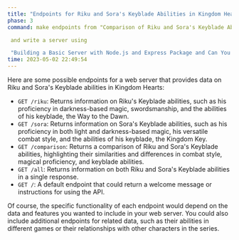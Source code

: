 ```yaml
---
title: "Endpoints for Riku and Sora's Keyblade Abilities in Kingdom Hearts API"
phase: 3
command: make endpoints from "Comparison of Riku and Sora's Keyblade Abilities in Kingdom Hearts".md 

 and write a server using 

 "Building a Basic Server with Node.js and Express Package and Can You Use Deno Instead?".md
time: 2023-05-02 22:49:54
---
```


Here are some possible endpoints for a web server that provides data on Riku and Sora's Keyblade abilities in Kingdom Hearts:

- `GET /riku`: Returns information on Riku's Keyblade abilities, such as his proficiency in darkness-based magic, swordsmanship, and the abilities of his keyblade, the Way to the Dawn.
- `GET /sora`: Returns information on Sora's Keyblade abilities, such as his proficiency in both light and darkness-based magic, his versatile combat style, and the abilities of his keyblade, the Kingdom Key.
- `GET /comparison`: Returns a comparison of Riku and Sora's Keyblade abilities, highlighting their similarities and differences in combat style, magical proficiency, and keyblade abilities.
- `GET /all`: Returns information on both Riku and Sora's Keyblade abilities in a single response.
- `GET /`: A default endpoint that could return a welcome message or instructions for using the API.

Of course, the specific functionality of each endpoint would depend on the data and features you wanted to include in your web server. You could also include additional endpoints for related data, such as their abilities in different games or their relationships with other characters in the series.